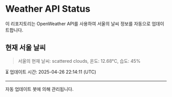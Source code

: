 
# Weather API Status

이 리포지토리는 OpenWeather API를 사용하여 서울의 날씨 정보를 자동으로 업데이트합니다.

## 현재 서울 날씨
> 서울의 현재 날씨: scattered clouds, 온도: 12.68°C, 습도: 45%

⏳ 업데이트 시간: 2025-04-26 22:14:11 (UTC)

---
자동 업데이트 봇에 의해 관리됩니다.
